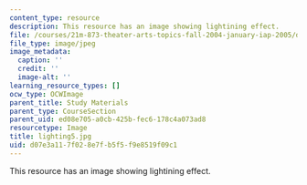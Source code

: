 ```yaml
---
content_type: resource
description: This resource has an image showing lightining effect.
file: /courses/21m-873-theater-arts-topics-fall-2004-january-iap-2005/d07e3a117f028e7fb5f5f9e8519f09c1_lighting5.jpg
file_type: image/jpeg
image_metadata:
  caption: ''
  credit: ''
  image-alt: ''
learning_resource_types: []
ocw_type: OCWImage
parent_title: Study Materials
parent_type: CourseSection
parent_uid: ed08e705-a0cb-425b-fec6-178c4a073ad8
resourcetype: Image
title: lighting5.jpg
uid: d07e3a11-7f02-8e7f-b5f5-f9e8519f09c1
---
```

This resource has an image showing lightining effect.

